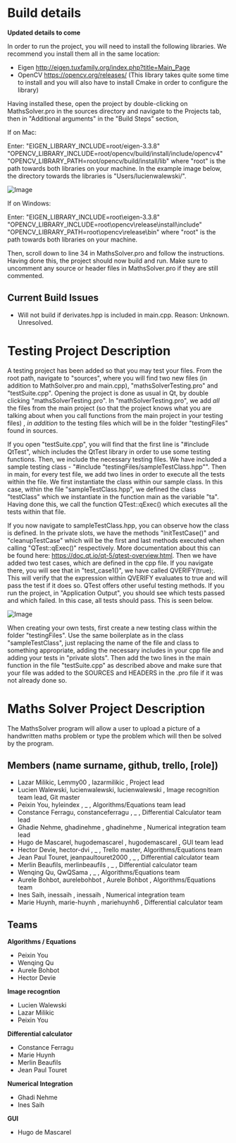 # Build details

**Updated details to come**

In order to run the project, you will need to install the following libraries. We recommend you install them all in the same location:

- Eigen http://eigen.tuxfamily.org/index.php?title=Main_Page
- OpenCV https://opencv.org/releases/ (This library takes quite some time to install and you will also have to install Cmake in order to configure the library)

Having installed these, open the project by double-clicking on MathsSolver.pro in the sources directory and navigate to the Projects tab, then in "Additional arguments" in the "Build Steps" section, 

If on Mac:

Enter: "EIGEN_LIBRARY_INCLUDE=root/eigen-3.3.8" "OPENCV_LIBRARY_INCLUDE=root/opencv/build/install/include/opencv4" "OPENCV_LIBRARY_PATH=root/opencv/build/install/lib" where "root" is the path towards
both libraries on your machine. In the example image below, the directory towards the libraries is "Users/lucienwalewski/".

![Image](https://github.com/lucienwalewski/MathsSolver/blob/main/scripts/build_details/Screenshot%202020-11-22%20at%2000.06.27.png)

If on Windows: 

Enter: "EIGEN_LIBRARY_INCLUDE=root\eigen-3.3.8" "OPENCV_LIBRARY_INCLUDE=root\opencv\release\install\include" "OPENCV_LIBRARY_PATH=root\opencv\release\bin\" where "root" is the path towards both libraries on your machine. 

Then, scroll down to line 34 in MathsSolver.pro and follow the instructions. Having done this, the project should now build and run. Make sure to uncomment any source or header files in MathsSolver.pro if they are still commented. 

## Current Build Issues

- Will not build if derivates.hpp is included in main.cpp. Reason: Unknown. Unresolved. 

# Testing Project Description

A testing project has been added so that you may test your files. From the root path, 
navigate to "sources", where you will find two new files (in addition to MathSolver.pro
and main.cpp), "mathsSolverTesting.pro" and "testSuite.cpp". Opening the project is done as
usual in Qt, by double clicking "mathsSolverTesting.pro". In "mathSolverTesting.pro", we add 
_all_ the files from the main project (so that the project knows what you are talking about
when you call functions from the main project in your testing files) , _in addition_ to the testing
files which will be in the folder "testingFiles" found in sources. 

If you open "testSuite.cpp", you will find that the first line is "#include QtTest", which 
includes the QtTest library in order to use some testing functions. Then, we include the necessary
testing files. We have included a sample testing class - "#include "testingFiles/sampleTestClass.hpp"".
Then in main, for every test file, we add two lines in order to execute all the tests within the
file. We first instantiate the class within our sample class. In this case, within the file "sampleTestClass.hpp", 
we defined the class "testClass" which we instantiate in the function main as the variable "ta". Having done
this, we call the function QTest::qExec() which executes all the tests within that file.

If you now navigate to sampleTestClass.hpp, you can observe how the class is defined. In the private
slots, we have the methods "initTestCase()" and "cleanupTestCase" which will be the first and last methods
executed when calling "QTest::qExec()" respectively. More documentation about this can be found here:
https://doc.qt.io/qt-5/qtest-overview.html. Then we have added two test cases, which are defined in the 
cpp file. If you navigate there, you will see that in "test_case1()", we have called QVERIFY(true);. This
will verify that the expression within QVERIFY evaluates to true and will pass the test if it does so. QTest
offers other useful testing methods. If you run the project, in "Application Output", you should see which
tests passed and which failed. In this case, all tests should pass. This is seen below.

![Image](https://github.com/lucienwalewski/MathsSolver/blob/main/scripts/build_details/Screenshot%202020-12-03%20at%2010.45.27.png)

When creating your own tests, first create a new testing class within the folder "testingFiles". Use
the same boilerplate as in the class "sampleTestClass", just replacing the name of the file and class
to something appropriate, adding the necessary includes in your cpp file and adding your tests in 
"private slots". Then add the two lines in the main function in the file "testSuite.cpp" as described above
and make sure that your file was added to the SOURCES and HEADERS in the .pro file if it was not already
done so. 

# Maths Solver Project Description

The MathsSolver program will allow a user to upload a picture of a handwritten maths
problem or type the problem which will then be solved by the program.

## Members (name surname, github, trello, [role])

- Lazar Milikic, Lemmy00 , lazarmilikic , Project lead
- Lucien Walewski, lucienwalewski, lucienwalewski , Image recognition team lead, Git master
- Peixin You, hyleindex , _ , Algorithms/Equations team lead
- Constance Ferragu, constanceferragu , _ , Differential Calculator team lead
- Ghadie Nehme, ghadinehme , ghadinehme , Numerical integration team lead
- Hugo de Mascarel, hugodemascarel , hugodemascarel , GUI team lead
- Hector Devie, hector-dvi , _ , Trello master, Algorithms/Equations team
- Jean Paul Touret, jeanpaultouret2000 , _ , Differential calculator team
- Merlin Beaufils, merlinbeaufils , _ , Differential calculator team
- Wenqing Qu, QwQSama , _ , Algorithms/Equations team
- Aurele Bohbot, aurelebohbot , Aurele Bohbot , Algorithms/Equations team
- Ines Saih, inessaih , inessaih , Numerical integration team
- Marie Huynh, marie-huynh , mariehuynh6 , Differential calculator team

## Teams

**Algorithms / Equations**

- Peixin You
- Wenqing Qu
- Aurele Bohbot 
- Hector Devie

**Image recogntion**

- Lucien Walewski
- Lazar Milikic
- Peixin You

**Differential calculator**

- Constance Ferragu
- Marie Huynh
- Merlin Beaufils
- Jean Paul Touret

**Numerical Integration**

- Ghadi Nehme
- Ines Saih

**GUI**

- Hugo de Mascarel
